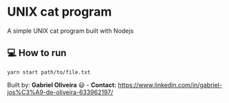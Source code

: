 # UNIX cat program
A simple UNIX cat program built with Nodejs

## :computer: How to run

```
yarn start path/to/file.txt
```


Built by: **Gabriel Oliveira** :smiley: - **Contact:** <a href="https://www.linkedin.com/in/gabriel-jos%C3%A9-de-oliveira-633962197/">https://www.linkedin.com/in/gabriel-jos%C3%A9-de-oliveira-633962197/</a>
